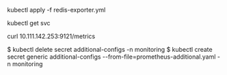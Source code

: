 kubectl apply -f redis-exporter.yml

kubectl get svc

curl 10.111.142.253:9121/metrics

$ kubectl delete secret additional-configs -n monitoring
$ kubectl create secret generic additional-configs --from-file=prometheus-additional.yaml -n monitoring
